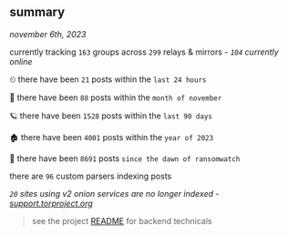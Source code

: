 
## summary
_november 6th, 2023_

currently tracking `163` groups across `299` relays & mirrors - _`104` currently online_

⏲ there have been `21` posts within the `last 24 hours`

🦈 there have been `88` posts within the `month of november`

🪐 there have been `1528` posts within the `last 90 days`

🏚 there have been `4001` posts within the `year of 2023`

🦕 there have been `8691` posts `since the dawn of ransomwatch`

there are `96` custom parsers indexing posts

_`20` sites using v2 onion services are no longer indexed - [support.torproject.org](https://support.torproject.org/onionservices/v2-deprecation/)_

> see the project [README](https://github.com/joshhighet/ransomwatch#ransomwatch--) for backend technicals
